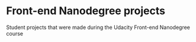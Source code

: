# Front-end Nanodegree projects
Student projects that were made during the Udacity Front-end Nanodegree course

